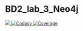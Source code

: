 # BD2_lab_3_Neo4j

<a href="https://travis-ci.org/anntsit/BD2_lab_3_Neo4j">
	<img src="https://travis-ci.org/anntsit/BD2_lab_3_Neo4j.svg?branch=master">
</a>

<a href="https://www.codacy.com/app/anntsit/MTP_lab_4_tests?utm_source=github.com&utm_medium=referral&utm_content=anntsit/MTP_lab_4_tests&utm_campaign=Badge_Grade">
    <img src="https://api.codacy.com/project/badge/Grade/7dfdeaa06df74941a0737265106541c3" title="Codacy">
</a>

<a href="https://www.codacy.com/app/anntsit/MTP_lab_4_tests?utm_source=github.com&utm_medium=referral&utm_content=anntsit/MTP_lab_4_tests&utm_campaign=Badge_Coverage">
    <img src="https://api.codacy.com/project/badge/Coverage/7dfdeaa06df74941a0737265106541c3" title="Coverage">
</a>